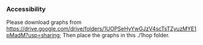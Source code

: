 ### Accessibility

Please download graphs from https://drive.google.com/drive/folders/1UOPSeHyYwGJzV4scTsTZyuzMYE1pMadM?usp=sharing; Then place the graphs in this ./1hop folder.
